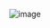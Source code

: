 ![image](https://user-images.githubusercontent.com/29465094/113046698-8bcfba00-91ca-11eb-84db-d361ecf5318a.png)

